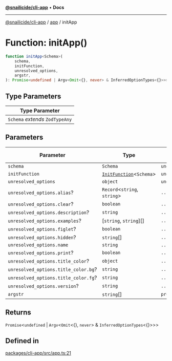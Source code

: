 [**@snailicide/cli-app**](../../../README.md) • **Docs**

---

[@snailicide/cli-app](../../../README.md) / [app](../README.md) / initApp

# Function: initApp()

```ts
function initApp<Schema>(
    schema,
    initFunction,
    unresolved_options,
    argstr,
): Promise<undefined | Argv<Omit<{}, never> & InferredOptionTypes<{}>>>
```

## Type Parameters

| Type Parameter                  |
| ------------------------------- |
| `Schema` _extends_ `ZodTypeAny` |

## Parameters

| Parameter | Type | Default value |
| --- | --- | --- |
| `schema` | `Schema` | `undefined` |
| `initFunction` | [`InitFunction`](../type-aliases/InitFunction.md)\<`Schema`\> | `undefined` |
| `unresolved_options` | `object` | `undefined` |
| `unresolved_options.alias`? | `Record`\<`string`, `string`\> | `...` |
| `unresolved_options.clear`? | `boolean` | `...` |
| `unresolved_options.description`? | `string` | `...` |
| `unresolved_options.examples`? | [`string`, `string`][] | `...` |
| `unresolved_options.figlet`? | `boolean` | `...` |
| `unresolved_options.hidden`? | `string`[] | `...` |
| `unresolved_options.name` | `string` | `...` |
| `unresolved_options.print`? | `boolean` | `...` |
| `unresolved_options.title_color`? | `object` | `...` |
| `unresolved_options.title_color.bg`? | `string` | `...` |
| `unresolved_options.title_color.fg`? | `string` | `...` |
| `unresolved_options.version`? | `string` | `...` |
| `argstr` | `string`[] | `process.argv` |

## Returns

`Promise`\<`undefined` \| `Argv`\<`Omit`\<\{\}, `never`\> & `InferredOptionTypes`\<\{\}\>\>\>

## Defined in

[packages/cli-app/src/app.ts:21](https://github.com/gbtunney/snailicide-monorepo/blob/branch/packages/cli-app/src/app.ts#L21)
